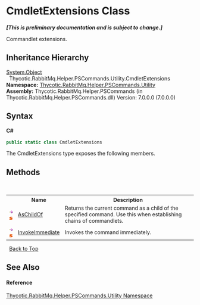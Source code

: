 # CmdletExtensions Class
 _**\[This is preliminary documentation and is subject to change.\]**_

Commandlet extensions.


## Inheritance Hierarchy
<a href="http://msdn2.microsoft.com/en-us/library/e5kfa45b" target="_blank">System.Object</a><br />&nbsp;&nbsp;Thycotic.RabbitMq.Helper.PSCommands.Utility.CmdletExtensions<br />
**Namespace:**&nbsp;<a href="N_Thycotic_RabbitMq_Helper_PSCommands_Utility">Thycotic.RabbitMq.Helper.PSCommands.Utility</a><br />**Assembly:**&nbsp;Thycotic.RabbitMq.Helper.PSCommands (in Thycotic.RabbitMq.Helper.PSCommands.dll) Version: 7.0.0.0 (7.0.0.0)

## Syntax

**C#**<br />
``` C#
public static class CmdletExtensions
```

The CmdletExtensions type exposes the following members.


## Methods
&nbsp;<table><tr><th></th><th>Name</th><th>Description</th></tr><tr><td>![Public method](media/pubmethod.gif "Public method")![Static member](media/static.gif "Static member")</td><td><a href="M_Thycotic_RabbitMq_Helper_PSCommands_Utility_CmdletExtensions_AsChildOf">AsChildOf</a></td><td>
Returns the current command as a child of the specified command. Use this when establishing chains of commandlets.</td></tr><tr><td>![Public method](media/pubmethod.gif "Public method")![Static member](media/static.gif "Static member")</td><td><a href="M_Thycotic_RabbitMq_Helper_PSCommands_Utility_CmdletExtensions_InvokeImmediate">InvokeImmediate</a></td><td>
Invokes the command immediately.</td></tr></table>&nbsp;
<a href="#cmdletextensions-class">Back to Top</a>

## See Also


#### Reference
<a href="N_Thycotic_RabbitMq_Helper_PSCommands_Utility">Thycotic.RabbitMq.Helper.PSCommands.Utility Namespace</a><br />
